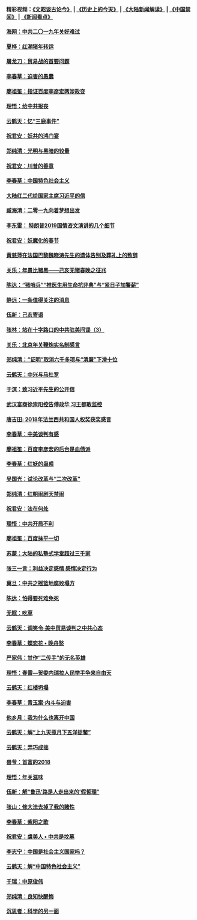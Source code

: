 #### 精彩视频：[《文昭谈古论今》](http://45.76.195.252/wenzhao) | [《历史上的今天》](http://45.76.195.252/today-in-history) | [《大陆新闻解读》](http://45.76.195.252/ntdtv-comedy) | [《中国禁闻》](http://45.76.195.252/ntdtv-news) | [《新闻看点》](http://45.76.195.252/news-insight) 

 #### [海网：中共二〇一九年关好难过](../pages/nsc993/n11041415.md?t=02131052) 

#### [夏桦：红潮猪年转运](../pages/nsc993/n11041337.md?t=02131052) 

#### [屠龙刀：贸易战的首要问题](../pages/nsc993/n11040283.md?t=02131052) 

#### [李春草：迫害的愚蠢](../pages/nsc993/n11036601.md?t=02131052) 

#### [廖祖笙：指证百度李彦宏两涉政变](../pages/nsc993/n11036579.md?t=02131052) 

#### [理悟：给中共报丧](../pages/nsc993/n11036501.md?t=02131052) 

#### [云鹤天：忆“三鹿事件”](../pages/nsc993/n11036466.md?t=02131052) 

#### [祝君安：妖共的鸿门宴](../pages/nsc993/n11035387.md?t=02131052) 

#### [郑纯清：光明与黑暗的较量](../pages/nsc993/n11035337.md?t=02131052) 

#### [祝君安：川普的善意](../pages/nsc993/n11032077.md?t=02131052) 

#### [李春草：中国特色社会主义](../pages/nsc993/n11032132.md?t=02131052) 

#### [大陆红二代给国家主席习近平的信](../pages/nsc993/n11031995.md?t=02131052) 

#### [臧海清：二零一九向着梦想出发](../pages/nsc993/n11031959.md?t=02131052) 

#### [李东雷： 特朗普2019国情咨文演讲的几个细节](../pages/nsc993/n11031943.md?t=02131052) 

#### [祝君安：妖魔化的春节](../pages/nsc993/n11031747.md?t=02131052) 

#### [黄慈萍在法国巴黎魏晓涛先生的遗体告别及葬礼上的致辞](../pages/nsc993/n11031419.md?t=02131052) 

#### [关乐：年景比猪黑——己亥无猪春晚之征兆](../pages/nsc993/n11031494.md?t=02131052) 

#### [陈达：“猪哨兵”“推医生用生命抗非典”与“紧日子加警薪”](../pages/nsc993/n11027746.md?t=02131052) 

#### [静远：一条值得关注的消息](../pages/nsc993/n11024470.md?t=02131052) 

#### [伍新：己亥寄语](../pages/nsc993/n11024543.md?t=02131052) 

#### [张林：站在十字路口的中共驻美间谍（3）](../pages/nsc993/n11023043.md?t=02131052) 

#### [关乐：北京年关鞭炮实名制感言](../pages/nsc993/n11022630.md?t=02131052) 

#### [郑纯清：“证明”取消六千多项与“清廉”下滑十位](../pages/nsc993/n11022638.md?t=02131052) 

#### [云鹤天：中兴与马杜罗](../pages/nsc993/n11022620.md?t=02131052) 

#### [于溟：致习近平先生的公开信](../pages/nsc993/n11022593.md?t=02131052) 

#### [武汉富商徐崇阳控告傅政华 习王都敢监控](../pages/nsc993/n11022212.md?t=02131052) 

#### [唐吉田: 2018年法兰西共和国人权奖获奖感言](../pages/nsc993/n11021537.md?t=02131052) 

#### [李春草：中美谈判有感](../pages/nsc993/n11019776.md?t=02131052) 

#### [廖祖笙：百度李彦宏的后台是血债派](../pages/nsc993/n11019767.md?t=02131052) 

#### [李春草：红妖的蛊惑](../pages/nsc993/n11017095.md?t=02131052) 

#### [吴国光：试论改革与“二次改革”](../pages/nsc993/n11017055.md?t=02131052) 

#### [郑纯清：红朝闹剧天禁闹](../pages/nsc993/n11017030.md?t=02131052) 

#### [祝君安：法在何处](../pages/nsc993/n11017021.md?t=02131052) 

#### [理悟：中共开局不利](../pages/nsc993/n11016938.md?t=02131052) 

#### [廖祖笙：百度抹平一切](../pages/nsc993/n11014925.md?t=02131052) 

#### [苏蒙：大陆的私塾式学堂超过三千家](../pages/nsc993/n11014334.md?t=02131052) 

#### [张三一言：利益决定感情 感情决定行为](../pages/nsc993/n11012463.md?t=02131052) 

#### [冀旦：中共之摇篮地腐败塌方](../pages/nsc993/n11009533.md?t=02131052) 

#### [陈达：怕得要死难免死](../pages/nsc993/n11009520.md?t=02131052) 

#### [无眠：吃草](../pages/nsc993/n11007940.md?t=02131052) 

#### [云鹤天：调笑令‧美中贸易谈判之中共心态](../pages/nsc993/n11007670.md?t=02131052) 

#### [李春草：蝶恋花  •  晚舟愁](../pages/nsc993/n11006605.md?t=02131052) 

#### [严家伟：甘作“二传手”的无名英雄](../pages/nsc993/n11005340.md?t=02131052) 

#### [理悟：春雷—贺委内瑞拉人民举手争来自由天](../pages/nsc993/n11005334.md?t=02131052) 

#### [云鹤天：红楼坍塌](../pages/nsc993/n11005318.md?t=02131052) 

#### [李春草：青玉案·内斗与迫害](../pages/nsc993/n11005306.md?t=02131052) 

#### [他乡月：我为什么也离开中国](../pages/nsc993/n11003553.md?t=02131052) 

#### [云鹤天：解“上九天揽月下五洋捉鳖”](../pages/nsc993/n11000750.md?t=02131052) 

#### [云鹤天：弄巧成拙](../pages/nsc993/n11000722.md?t=02131052) 

#### [兽爷：首富的2018](../pages/nsc993/n11000693.md?t=02131052) 

#### [理悟：年关滋味](../pages/nsc993/n10998847.md?t=02131052) 

#### [伍新：解“鲁迅‘路是人走出来的’假哲理”](../pages/nsc993/n10998777.md?t=02131052) 

#### [张山：修大法去掉了我的赌性](../pages/nsc993/n10997702.md?t=02131052) 

#### [李春草：紫阳之歌](../pages/nsc993/n10997679.md?t=02131052) 

#### [祝君安：虞美人 • 中共是坟墓](../pages/nsc993/n10996090.md?t=02131052) 

#### [李志宁：中国是社会主义国家吗？](../pages/nsc993/n10996097.md?t=02131052) 

#### [云鹤天：解“中国特色社会主义”](../pages/nsc993/n10996043.md?t=02131052) 

#### [千瑞：中原俊伟](../pages/nsc993/n10995401.md?t=02131052) 

#### [郑纯清：良知快醒悔](../pages/nsc993/n10995385.md?t=02131052) 

#### [沉思者：科学的另一面](../pages/nsc993/n10996074.md?t=02131052) 


